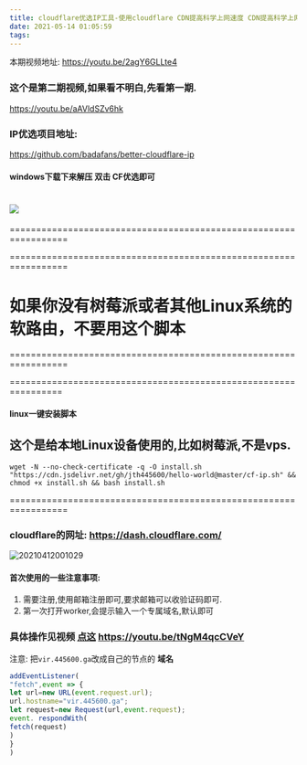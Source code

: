 ```yaml
---
title: cloudflare优选IP工具-使用cloudflare CDN提高科学上网速度 CDN提高科学上网速度
date: 2021-05-14 01:05:59
tags:
---
```

本期视频地址: https://youtu.be/2agY6GLLte4

### 这个是第二期视频,如果看不明白,先看第一期.
https://youtu.be/aAVldSZv6hk


### IP优选项目地址: 
https://github.com/badafans/better-cloudflare-ip

#### windows下载下来解压 双击 CF优选即可
![](https://cdn.jsdelivr.net/gh/jth445600/picgo@master/小书匠/1620928108994.png)
=======================================================================

=================================================================

=================================================================

# 如果你没有树莓派或者其他Linux系统的软路由，不要用这个脚本

=================================================================

================================================================
#### linux一键安装脚本
## 这个是给本地Linux设备使用的,比如树莓派,不是vps.
```shell?linenums
wget -N --no-check-certificate -q -O install.sh "https://cdn.jsdelivr.net/gh/jth445600/hello-world@master/cf-ip.sh" && chmod +x install.sh && bash install.sh
```
=================================================================
### cloudflare的网址: https://dash.cloudflare.com/
![20210412001029](https://cdn.jsdelivr.net/gh/jth445600/picgo@master/img/20210412001029.png)
#### 首次使用的一些注意事项:
1. 需要注册,使用邮箱注册即可,要求邮箱可以收验证码即可.
2. 第一次打开worker,会提示输入一个专属域名,默认即可

### 具体操作见视频 [点这](https://youtu.be/tNgM4qcCVeY) https://youtu.be/tNgM4qcCVeY

注意: 把`vir.445600.ga`改成自己的节点的 **域名**

```javascript
addEventListener(
"fetch",event => {
let url=new URL(event.request.url);
url.hostname="vir.445600.ga";
let request=new Request(url,event.request);
event. respondWith(
fetch(request)
)
}
)
```